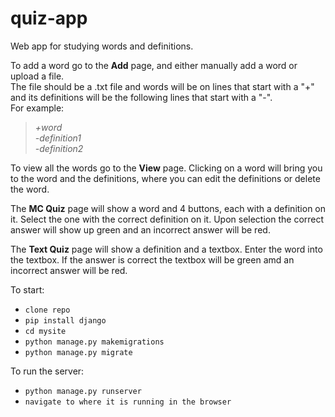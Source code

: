 # quiz-app
Web app for studying words and definitions.

To add a word go to the **Add** page, and either manually add a word or upload a file. <br>
The file should be a .txt file and words will be on lines that start with a "+" and its definitions will be the following lines that start with a "-". <br>
For example: <br>
>*+word* <br>
*-definition1* <br>
*-definition2*

To view all the words go to the **View** page. Clicking on a word will bring you to the word and the definitions, where you can edit the definitions or delete the word.

The **MC Quiz** page will show a word and 4 buttons, each with a definition on it. Select the one with the correct definition on it. Upon selection the correct answer will show up green and an incorrect answer will be red.

The **Text Quiz** page will show a definition and a textbox. Enter the word into the textbox. If the answer is correct the textbox will be green amd an incorrect answer will be red.

To start:
- `clone repo`
- `pip install django`
- `cd mysite`
- `python manage.py makemigrations`
- `python manage.py migrate`

To run the server:
- `python manage.py runserver`
- `navigate to where it is running in the browser`
